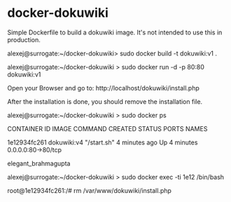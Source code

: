 docker-dokuwiki
=====

Simple Dockerfile to build a dokuwiki image. It's not intended to use this in production.

alexej@surrogate:~/docker-dokuwiki> sudo docker build -t dokuwiki:v1 .

alexej@surrogate:~/docker-dokuwiki > sudo docker run -d -p 80:80 dokuwiki:v1

Open your Browser and go to: http://localhost/dokuwiki/install.php

After the installation is done, you should remove the installation file.

alexej@surrogate:~/docker-dokuwiki > sudo docker ps

CONTAINER ID        IMAGE               COMMAND             CREATED             STATUS              PORTS                NAMES

1e12934fc261        dokuwiki:v4         "/start.sh"         4 minutes ago       Up 4 minutes        0.0.0.0:80->80/tcp   

elegant_brahmagupta

alexej@surrogate:~/docker-dokuwiki > sudo docker exec -ti 1e12 /bin/bash

root@1e12934fc261:/# rm /var/www/dokuwiki/install.php 
